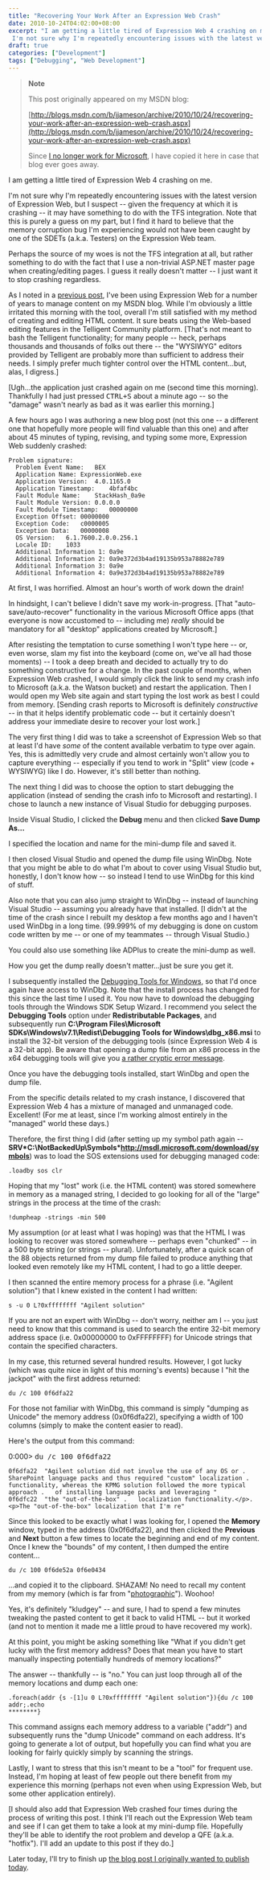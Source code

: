 ```yaml
---
title: "Recovering Your Work After an Expression Web Crash"
date: 2010-10-24T04:02:00+08:00
excerpt: "I am getting a little tired of Expression Web 4 crashing on me. 
 I'm not sure why I'm repeatedly encountering issues with the latest version of Expression Web, but I suspect -- given the frequency at which it is crashing -- it may have something to..."
draft: true
categories: ["Development"]
tags: ["Debugging", "Web Development"]
---
```


> **Note**
> 
> This post originally appeared on my MSDN blog:
> 
> [http://blogs.msdn.com/b/jjameson/archive/2010/10/24/recovering-your-work-after-an-expression-web-crash.aspx](http://blogs.msdn.com/b/jjameson/archive/2010/10/24/recovering-your-work-after-an-expression-web-crash.aspx)
> 
> Since
> [I no longer work for Microsoft](/blog/jjameson/2011/09/02/last-day-with-microsoft), I have copied it here in case that blog
> ever goes away.

I am getting a little tired of Expression Web 4 crashing on me.

I'm not sure why I'm repeatedly encountering issues with the latest version of  Expression Web, but I suspect -- given the frequency at which it is crashing --  it may have something to do with the TFS integration. Note that this is purely a  guess on my part, but I find it hard to believe that the memory corruption bug I'm  experiencing would not have been caught by one of the SDETs (a.k.a. Testers) on  the Expression Web team.

Perhaps the source of my woes is not the TFS integration at all, but rather something  to do with the fact that I use a non-trivial ASP.NET master page when creating/editing  pages. I guess it really doesn't matter -- I just want it to stop crashing regardless.

As I noted in a [previous post](/blog/jjameson/2009/09/12/expression-web-my-msdn-blog-and-now-team-foundation-server), I've been using Expression Web for a number of years to manage  content on my MSDN blog. While I'm obviously a little irritated this morning with  the tool, overall I'm still satisfied with my method of creating and editing HTML  content. It sure beats using the Web-based editing features in the Telligent Community  platform. [That's not meant to bash the Telligent functionality; for many people  -- heck, perhaps thousands and thousands of folks out there -- the "WYSIWYG" editors  provided by Telligent are probably more than sufficient to address their needs.  I simply prefer much tighter control over the HTML content...but, alas, I digress.]

[Ugh...the application just crashed again on me (second time this morning). Thankfully  I had just pressed <kbd>CTRL+S</kbd> about a minute ago -- so the "damage" wasn't nearly as  bad as it was earlier this morning.]

A few hours ago I was authoring a new blog post (not this one -- a different  one that hopefully more people will find valuable than this one) and after about  45 minutes of typing, revising, and typing some more, Expression Web suddenly crashed:

```
Problem signature:
  Problem Event Name:	BEX
  Application Name:	ExpressionWeb.exe
  Application Version:	4.0.1165.0
  Application Timestamp:	4bfaf4bc
  Fault Module Name:	StackHash_0a9e
  Fault Module Version:	0.0.0.0
  Fault Module Timestamp:	00000000
  Exception Offset:	00000000
  Exception Code:	c0000005
  Exception Data:	00000008
  OS Version:	6.1.7600.2.0.0.256.1
  Locale ID:	1033
  Additional Information 1:	0a9e
  Additional Information 2:	0a9e372d3b4ad19135b953a78882e789
  Additional Information 3:	0a9e
  Additional Information 4:	0a9e372d3b4ad19135b953a78882e789
```

At first, I was horrified. Almost an hour's worth of work down the drain!

In hindsight, I can't believe I didn't save my work-in-progress. [That "auto-save/auto-recover"  functionality in the various Microsoft Office apps (that everyone is now accustomed  to -- including me) *really* should be mandatory for all "desktop" applications  created by Microsoft.]

After resisting the temptation to curse something I won't type here -- or, even  worse, slam my fist into the keyboard (come on, we've all had those moments) --  I took a deep breath and decided to actually try to do something constructive for  a change. In the past couple of months, when Expression Web crashed, I would simply  click the link to send my crash info to Microsoft (a.k.a. the Watson bucket) and  restart the application. Then I would open my Web site again and start typing the  lost work as best I could from memory. [Sending crash reports to Microsoft is definitely *constructive* -- in that it helps identify problematic code -- but it certainly  doesn't address your immediate desire to recover your lost work.]

The very first thing I did was to take a screenshot of Expression Web so that  at least I'd have *some* of the content available verbatim to type over again.  Yes, this is admittedly very crude and almost certainly won't allow you to capture  everything -- especially if you tend to work in "Split" view (code + WYSIWYG) like  I do. However, it's still better than nothing.

The next thing I did was to choose the option to start debugging the application  (instead of sending the crash info to Microsoft and restarting). I chose to launch  a new instance of Visual Studio for debugging purposes.

Inside Visual Studio, I clicked the **Debug** menu and then clicked **Save Dump As...**

I specified the location and name for the mini-dump file and saved it.

I then closed Visual Studio and opened the dump file using WinDbg. Note that  you might be able to do what I'm about to cover using Visual Studio but, honestly,  I don't know how -- so instead I tend to use WinDbg for this kind of stuff.

Also note that you can also jump straight to WinDbg -- instead of launching Visual  Studio -- assuming you already have that installed. [I didn't at the time of the  crash since I rebuilt my desktop a few months ago and I haven't used WinDbg in a  long time. (99.999% of my debugging is done on custom code written by me -- or one  of my teammates -- through Visual Studio.)

You could also use something like ADPlus to create the mini-dump as well.

How you get the dump really doesn't matter...just be sure you get it.

I subsequently installed the [Debugging
Tools for Windows](http://www.microsoft.com/whdc/devtools/debugging/default.mspx), so that I'd once again have access to WinDbg. Note that the  install process has changed for this since the last time I used it. You now have  to download the debugging tools through the Windows SDK Setup Wizard. I recommend  you select the **Debugging Tools** option under **Redistributable
Packages**, and subsequently run **C:\Program Files\Microsoft SDKs\Windows\v7.1\Redist\Debugging
Tools for Windows\dbg\_x86.msi** to install the 32-bit version of the debugging  tools (since Expression Web 4 is a 32-bit app). Be aware that opening a dump file  from an x86 process in the x64 debugging tools will give you [a rather cryptic error message](http://www.bing.com/search?q=WinDbg+0n193).

Once you have the debugging tools installed, start WinDbg and open the dump file.

From the specific details related to my crash instance, I discovered that Expression  Web 4 has a mixture of managed and unmanaged code. Excellent! (For me at least,  since I'm working almost entirely in the "managed" world these days.)

Therefore, the first thing I did (after setting up my symbol path again -- **SRV\*C:\NotBackedUp\Symbols\*http://msdl.microsoft.com/download/symbols**)  was to load the SOS extensions used for debugging managed code:

```
.loadby sos clr
```

Hoping that my "lost" work (i.e. the HTML content) was stored somewhere in memory  as a managed string, I decided to go looking for all of the "large" strings in the  process at the time of the crash:

```
!dumpheap -strings -min 500
```

My assumption (or at least what I was hoping) was that the HTML I was looking  to recover was stored somewhere -- perhaps even "chunked" -- in a 500 byte string  (or strings -- plural). Unfortunately, after a quick scan of the 88 objects returned  from my dump file failed to produce anything that looked even remotely like my HTML  content, I had to go a little deeper.

I then scanned the entire memory process for a phrase (i.e. "Agilent solution")  that I knew existed in the content I had written:

```
s -u 0 L?0xffffffff "Agilent solution"
```

If you are not an expert with WinDbg -- don't worry, neither am I -- you just  need to know that this command is used to search the entire 32-bit memory address  space (i.e. 0x00000000 to 0xFFFFFFFF) for Unicode strings that contain the specified  characters.

In my case, this returned several hundred results. However, I got lucky (which  was quite nice in light of this morning's events) because I "hit the jackpot" with  the first address returned:

```
du /c 100 0f6dfa22
```

For those not familiar with WinDbg, this command is simply "dumping as Unicode"  the memory address (0x0f6dfa22), specifying a width of 100 columns (simply to make  the content easier to read).

Here's the output from this command:

0:000&gt; <kbd>du /c 100 0f6dfa22</kbd>

```
0f6dfa22  "Agilent solution did not involve the use of any OS or .	SharePoint language packs and thus required "custom" localization .	functionality, whereas the KPMG solution followed the more typical approach .	of installing language packs and leveraging "
0f6dfc22  "the "out-of-the-box" .	localization functionality.</p>.	<p>The "out-of-the-box" localization that I'm re"
```

Since this looked to be exactly what I was looking for, I opened the **Memory** window, typed in the address (0x0f6dfa22), and then clicked the **Previous** and **Next** button a few times to locate  the beginning and end of my content. Once I knew the "bounds" of my content, I then  dumped the entire content...

```
du /c 100 0f6de52a 0f6e0434
```

...and copied it to the clipboard. SHAZAM! No need to recall my content from  my memory (which is far from "[photographic](http://en.wikipedia.org/wiki/Eidetic_memory)").  Woohoo!

Yes, it's definitely "kludgey" -- and sure, I had to spend a few minutes tweaking  the pasted content to get it back to valid HTML -- but it worked (and not to mention  it made me a little proud to have recovered my work).

At this point, you might be asking something like "What if you didn't get lucky  with the first memory address? Does that mean you have to start manually inspecting  potentially hundreds of memory locations?"

The answer -- thankfully -- is "no." You can just loop through all of the memory  locations and dump each one:

```
.foreach(addr {s -[1]u 0 L?0xffffffff "Agilent solution"}){du /c 100 addr;.echo 
********}
```

This command assigns each memory address to a variable ("addr") and subsequently  runs the "dump Unicode" command on each address. It's going to generate a lot of  output, but hopefully you can find what you are looking for fairly quickly simply  by scanning the strings.

Lastly, I want to stress that this isn't meant to be a "tool" for frequent use.  Instead, I'm hoping at least of few people out there benefit from my experience  this morning (perhaps not even when using Expression Web, but some other application  entirely).

[I should also add that Expression Web crashed four times during the process  of writing this post. I think I'll reach out the Expression Web team and see if  I can get them to take a look at my mini-dump file. Hopefully they'll be able to  identify the root problem and develop a QFE (a.k.a. "hotfix"). I'll add an update  to this post if they do.]

Later today, I'll try to finish up [the blog post I originally wanted to publish today](/blog/jjameson/2010/10/25/localization-and-sharepoint-solutions-part-1).

